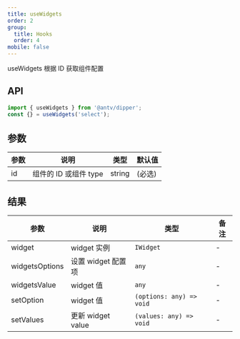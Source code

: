 ```yaml
---
title: useWidgets
order: 2
group:
  title: Hooks
  order: 4
mobile: false
---
```


useWidgets 根据 ID 获取组件配置

## API

```ts pure
import { useWidgets } from '@antv/dipper';
const {} = useWidgets('select');
```

## 参数

| 参数 | 说明                  | 类型   | 默认值 |
| ---- | --------------------- | ------ | ------ |
| id   | 组件的 ID 或组件 type | string | (必选) |

## 结果

| 参数           | 说明               | 类型                     | 备注 |
| -------------- | ------------------ | ------------------------ | ---- |
| widget         | widget 实例        | `IWidget`                | -    |
| widgetsOptions | 设置 widget 配置项 | `any`                    | -    |
| widgetsValue   | widget 值          | `any`                    | -    |
| setOption      | widget 值          | `(options: any) => void` | -    |
| setValues      | 更新 widget value  | `(values: any) => void`  | -    |
